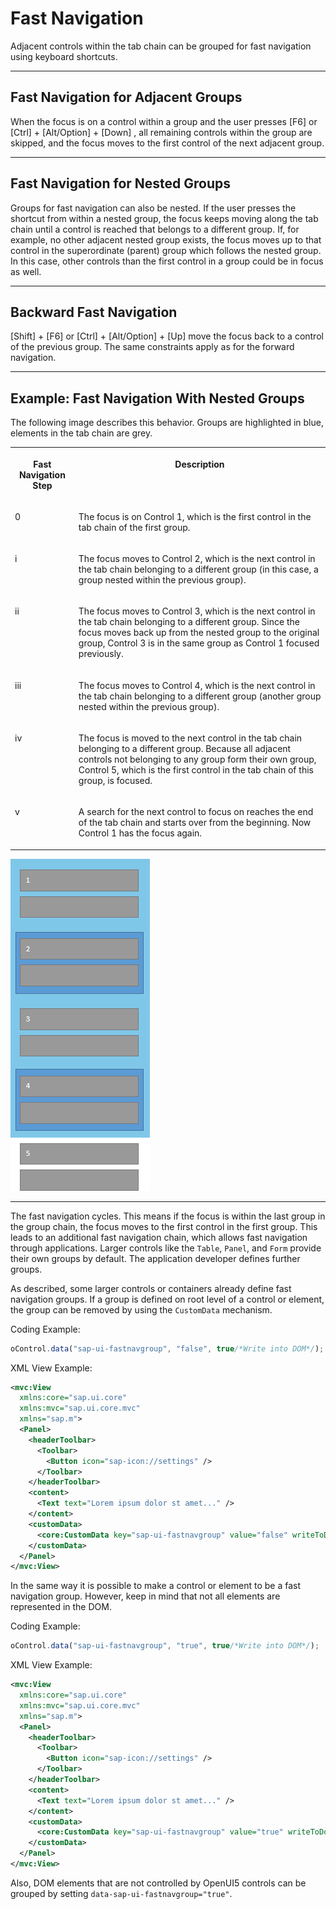 <!-- loiod23e2cf618a44382a203691e8a0baef4 -->

# Fast Navigation

Adjacent controls within the tab chain can be grouped for fast navigation using keyboard shortcuts.

***

<a name="loiod23e2cf618a44382a203691e8a0baef4__section_c3v_jlx_kwb"/>

## Fast Navigation for Adjacent Groups

When the focus is on a control within a group and the user presses [F6\] or [Ctrl\] + [Alt/Option\] + [Down\] , all remaining controls within the group are skipped, and the focus moves to the first control of the next adjacent group.

***

<a name="loiod23e2cf618a44382a203691e8a0baef4__section_ulv_qlx_kwb"/>

## Fast Navigation for Nested Groups

Groups for fast navigation can also be nested. If the user presses the shortcut from within a nested group, the focus keeps moving along the tab chain until a control is reached that belongs to a different group. If, for example, no other adjacent nested group exists, the focus moves up to that control in the superordinate \(parent\) group which follows the nested group. In this case, other controls than the first control in a group could be in focus as well.

***

<a name="loiod23e2cf618a44382a203691e8a0baef4__section_s1z_slx_kwb"/>

## Backward Fast Navigation

[Shift\] + [F6\]  or [Ctrl\] + [Alt/Option\] + [Up\]  move the focus back to a control of the previous group. The same constraints apply as for the forward navigation.

***

<a name="loiod23e2cf618a44382a203691e8a0baef4__section_mwt_vlx_kwb"/>

## Example: Fast Navigation With Nested Groups

The following image describes this behavior. Groups are highlighted in blue, elements in the tab chain are grey.


<table>
<tr>
<th valign="top">

Fast Navigation Step

</th>
<th valign="top">

Description

</th>
</tr>
<tr>
<td valign="top">

0

</td>
<td valign="top">

The focus is on Control 1, which is the first control in the tab chain of the first group.

</td>
</tr>
<tr>
<td valign="top">

i

</td>
<td valign="top">

The focus moves to Control 2, which is the next control in the tab chain belonging to a different group \(in this case, a group nested within the previous group\).

</td>
</tr>
<tr>
<td valign="top">

ii

</td>
<td valign="top">

The focus moves to Control 3, which is the next control in the tab chain belonging to a different group. Since the focus moves back up from the nested group to the original group, Control 3 is in the same group as Control 1 focused previously.

</td>
</tr>
<tr>
<td valign="top">

iii

</td>
<td valign="top">

The focus moves to Control 4, which is the next control in the tab chain belonging to a different group \(another group nested within the previous group\).

</td>
</tr>
<tr>
<td valign="top">

iv

</td>
<td valign="top">

The focus is moved to the next control in the tab chain belonging to a different group. Because all adjacent controls not belonging to any group form their own group, Control 5, which is the first control in the tab chain of this group, is focused.

</td>
</tr>
<tr>
<td valign="top">

v

</td>
<td valign="top">

A search for the next control to focus on reaches the end of the tab chain and starts over from the beginning. Now Control 1 has the focus again.

</td>
</tr>
</table>

![](images/loioe5e01dd8d1594e608e697a2e30ac3bc6_LowRes.png)

***

The fast navigation cycles. This means if the focus is within the last group in the group chain, the focus moves to the first control in the first group. This leads to an additional fast navigation chain, which allows fast navigation through applications. Larger controls like the `Table`, `Panel`, and `Form` provide their own groups by default. The application developer defines further groups.

As described, some larger controls or containers already define fast navigation groups. If a group is defined on root level of a control or element, the group can be removed by using the `CustomData` mechanism.

Coding Example:

```js
oControl.data("sap-ui-fastnavgroup", "false", true/*Write into DOM*/);
```

XML View Example:

```xml
<mvc:View
  xmlns:core="sap.ui.core"
  xmlns:mvc="sap.ui.core.mvc"
  xmlns="sap.m">
  <Panel>
    <headerToolbar>
      <Toolbar>
        <Button icon="sap-icon://settings" />
      </Toolbar>
    </headerToolbar>
    <content>
      <Text text="Lorem ipsum dolor st amet..." />
    </content>
    <customData>
      <core:CustomData key="sap-ui-fastnavgroup" value="false" writeToDom="true" />
    </customData>
  </Panel>
</mvc:View>

```

In the same way it is possible to make a control or element to be a fast navigation group. However, keep in mind that not all elements are represented in the DOM.

Coding Example:

```js
oControl.data("sap-ui-fastnavgroup", "true", true/*Write into DOM*/);
```

XML View Example:

```xml
<mvc:View
  xmlns:core="sap.ui.core"
  xmlns:mvc="sap.ui.core.mvc"
  xmlns="sap.m">
  <Panel>
    <headerToolbar>
      <Toolbar>
        <Button icon="sap-icon://settings" />
      </Toolbar>
    </headerToolbar>
    <content>
      <Text text="Lorem ipsum dolor st amet..." />
    </content>
    <customData>
      <core:CustomData key="sap-ui-fastnavgroup" value="true" writeToDom="true" />
    </customData>
  </Panel>
</mvc:View>

```

Also, DOM elements that are not controlled by OpenUI5 controls can be grouped by setting `data-sap-ui-fastnavgroup="true"`.

